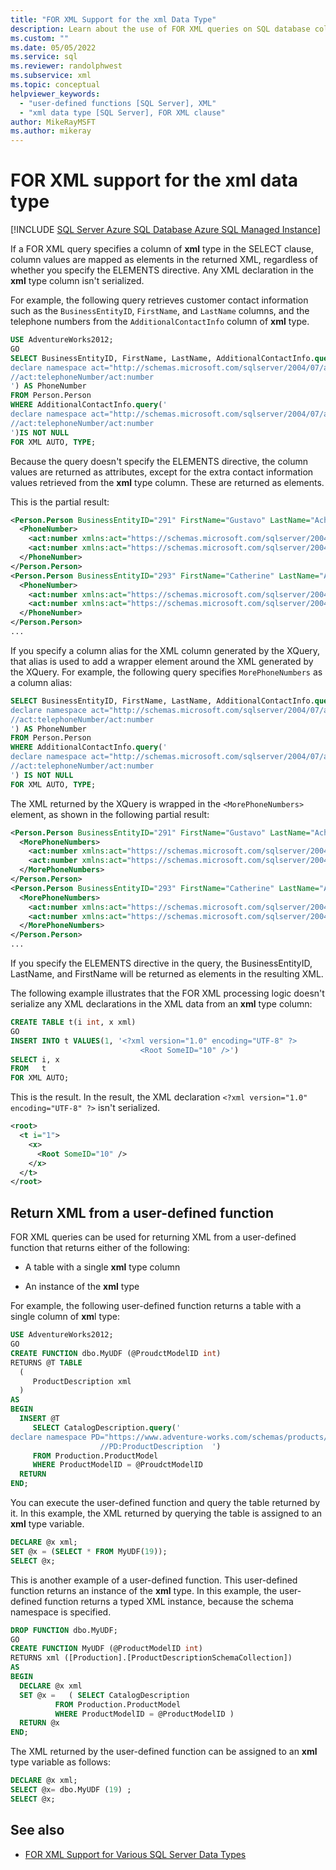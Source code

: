 ```yaml
---
title: "FOR XML Support for the xml Data Type"
description: Learn about the use of FOR XML queries on SQL database columns of the xml data type.
ms.custom: ""
ms.date: 05/05/2022
ms.service: sql
ms.reviewer: randolphwest
ms.subservice: xml
ms.topic: conceptual
helpviewer_keywords:
  - "user-defined functions [SQL Server], XML"
  - "xml data type [SQL Server], FOR XML clause"
author: MikeRayMSFT
ms.author: mikeray
---
```

# FOR XML support for the xml data type

[!INCLUDE [SQL Server Azure SQL Database Azure SQL Managed Instance](../../includes/applies-to-version/sql-asdb-asdbmi.md)]

If a FOR XML query specifies a column of **xml** type in the SELECT clause, column values are mapped as elements in the returned XML, regardless of whether you specify the ELEMENTS directive. Any XML declaration in the **xml** type column isn't serialized.

For example, the following query retrieves customer contact information such as the `BusinessEntityID`, `FirstName`, and `LastName` columns, and the telephone numbers from the `AdditionalContactInfo` column of **xml** type.

```sql
USE AdventureWorks2012;
GO
SELECT BusinessEntityID, FirstName, LastName, AdditionalContactInfo.query('
declare namespace act="http://schemas.microsoft.com/sqlserver/2004/07/adventure-works/ContactTypes";
//act:telephoneNumber/act:number
') AS PhoneNumber
FROM Person.Person
WHERE AdditionalContactInfo.query('
declare namespace act="http://schemas.microsoft.com/sqlserver/2004/07/adventure-works/ContactTypes";
//act:telephoneNumber/act:number
')IS NOT NULL
FOR XML AUTO, TYPE;
```

Because the query doesn't specify the ELEMENTS directive, the column values are returned as attributes, except for the extra contact information values retrieved from the **xml** type column. These are returned as elements.

This is the partial result:

```xml
<Person.Person BusinessEntityID="291" FirstName="Gustavo" LastName="Achong">
  <PhoneNumber>
    <act:number xmlns:act="https://schemas.microsoft.com/sqlserver/2004/07/adventure-works/ContactTypes">425-555-1112</act:number>
    <act:number xmlns:act="https://schemas.microsoft.com/sqlserver/2004/07/adventure-works/ContactTypes">425-555-1111</act:number>
  </PhoneNumber>
</Person.Person>
<Person.Person BusinessEntityID="293" FirstName="Catherine" LastName="Abel">
  <PhoneNumber>
    <act:number xmlns:act="https://schemas.microsoft.com/sqlserver/2004/07/adventure-works/ContactTypes">206-555-2222</act:number>
    <act:number xmlns:act="https://schemas.microsoft.com/sqlserver/2004/07/adventure-works/ContactTypes">206-555-1234</act:number>
  </PhoneNumber>
</Person.Person>
...
```

If you specify a column alias for the XML column generated by the XQuery, that alias is used to add a wrapper element around the XML generated by the XQuery. For example, the following query specifies `MorePhoneNumbers` as a column alias:

```sql
SELECT BusinessEntityID, FirstName, LastName, AdditionalContactInfo.query('
declare namespace act="http://schemas.microsoft.com/sqlserver/2004/07/adventure-works/ContactTypes";
//act:telephoneNumber/act:number
') AS PhoneNumber
FROM Person.Person
WHERE AdditionalContactInfo.query('
declare namespace act="http://schemas.microsoft.com/sqlserver/2004/07/adventure-works/ContactTypes";
//act:telephoneNumber/act:number
') IS NOT NULL
FOR XML AUTO, TYPE;
```

The XML returned by the XQuery is wrapped in the `<MorePhoneNumbers>` element, as shown in the following partial result:

```xml
<Person.Person BusinessEntityID="291" FirstName="Gustavo" LastName="Achong">
  <MorePhoneNumbers>
    <act:number xmlns:act="https://schemas.microsoft.com/sqlserver/2004/07/adventure-works/ContactTypes">425-555-1112</act:number>
    <act:number xmlns:act="https://schemas.microsoft.com/sqlserver/2004/07/adventure-works/ContactTypes">425-555-1111</act:number>
  </MorePhoneNumbers>
</Person.Person>
<Person.Person BusinessEntityID="293" FirstName="Catherine" LastName="Abel">
  <MorePhoneNumbers>
    <act:number xmlns:act="https://schemas.microsoft.com/sqlserver/2004/07/adventure-works/ContactTypes">206-555-2222</act:number>
    <act:number xmlns:act="https://schemas.microsoft.com/sqlserver/2004/07/adventure-works/ContactTypes">206-555-1234</act:number>
  </MorePhoneNumbers>
</Person.Person>
...
```

If you specify the ELEMENTS directive in the query, the BusinessEntityID, LastName, and FirstName will be returned as elements in the resulting XML.

The following example illustrates that the FOR XML processing logic doesn't serialize any XML declarations in the XML data from an **xml** type column:

```sql
CREATE TABLE t(i int, x xml)
GO
INSERT INTO t VALUES(1, '<?xml version="1.0" encoding="UTF-8" ?>
                             <Root SomeID="10" />')
SELECT i, x
FROM   t
FOR XML AUTO;
```

This is the result. In the result, the XML declaration `<?xml version="1.0" encoding="UTF-8" ?>` isn't serialized.

```xml
<root>
  <t i="1">
    <x>
      <Root SomeID="10" />
    </x>
  </t>
</root>
```

## Return XML from a user-defined function

FOR XML queries can be used for returning XML from a user-defined function that returns either of the following:

- A table with a single **xml** type column

- An instance of the **xml** type

For example, the following user-defined function returns a table with a single column of **xm**l type:

```sql
USE AdventureWorks2012;
GO
CREATE FUNCTION dbo.MyUDF (@ProudctModelID int)
RETURNS @T TABLE
  (
     ProductDescription xml
  )
AS
BEGIN
  INSERT @T
     SELECT CatalogDescription.query('
declare namespace PD="https://www.adventure-works.com/schemas/products/description";
                    //PD:ProductDescription  ')
     FROM Production.ProductModel
     WHERE ProductModelID = @ProudctModelID
  RETURN
END;
```

You can execute the user-defined function and query the table returned by it. In this example, the XML returned by querying the table is assigned to an **xml** type variable.

```sql
DECLARE @x xml;
SET @x = (SELECT * FROM MyUDF(19));
SELECT @x;
```

This is another example of a user-defined function. This user-defined function returns an instance of the **xml** type. In this example, the user-defined function returns a typed XML instance, because the schema namespace is specified.

```sql
DROP FUNCTION dbo.MyUDF;
GO
CREATE FUNCTION MyUDF (@ProductModelID int)
RETURNS xml ([Production].[ProductDescriptionSchemaCollection])
AS
BEGIN
  DECLARE @x xml
  SET @x =   ( SELECT CatalogDescription
          FROM Production.ProductModel
          WHERE ProductModelID = @ProductModelID )
  RETURN @x
END;
```

The XML returned by the user-defined function can be assigned to an **xml** type variable as follows:

```sql
DECLARE @x xml;
SELECT @x= dbo.MyUDF (19) ;
SELECT @x;
```

## See also

- [FOR XML Support for Various SQL Server Data Types](../../relational-databases/xml/for-xml-support-for-various-sql-server-data-types.md)
